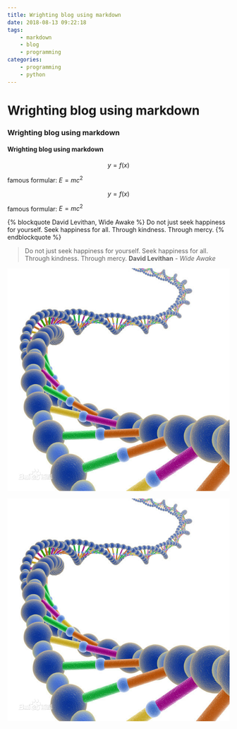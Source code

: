 ```yaml
---
title: Wrighting blog using markdown
date: 2018-08-13 09:22:18
tags:
    - markdown
    - blog
    - programming
categories:
    - programming
    - python
---
```


# Wrighting blog using markdown

### Wrighting blog using markdown

#### Wrighting blog using markdown


$$
y = f(x)
$$

famous formular: $E=mc^2$

```math
y = f(x)
```

famous formular: $`E=mc^2`$


{% blockquote David Levithan, Wide Awake %}
Do not just seek happiness for yourself. Seek happiness for all. Through kindness. Through mercy.
{% endblockquote %}

> Do not just seek happiness for yourself. Seek happiness for all. Through kindness. Through mercy.
> **David Levithan** *- Wide Awake*



![gene](gene.jpg)


![gene.jpg](.\my-second-blog\gene.jpg)
